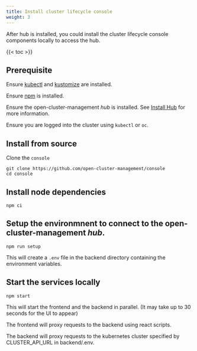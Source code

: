 ```yaml
---
title: Install cluster lifecycle console
weight: 3
---
```


After hub is installed, you could install the cluster lifecycle console components locally to access the hub.

<!-- spellchecker-disable -->

{{< toc >}}

<!-- spellchecker-enable -->

## Prerequisite

Ensure [kubectl](https://kubernetes.io/docs/tasks/tools/install-kubectl/) and [kustomize](https://kubernetes-sigs.github.io/kustomize/installation/) are installed.

Ensure [npm](https://nodejs.org/en/download/) is installed.

Ensure the open-cluster-management _hub_ is installed. See [Install Hub](install-hub.md) for more information.

Ensure you are logged into the cluster using `kubectl` or `oc`.

## Install from source
Clone the `console`

```Shell
git clone https://github.com/open-cluster-management/console
cd console
```

## Install node dependencies

```Shell
npm ci
```

## Setup the environmnent to connect to the open-cluster-management _hub_.

```Shell
npm run setup
```

This will create a `.env` file in the backend directory containing the environment variables.

## Start the services locally
```Shell
npm start
```

This will start the frontend and the backend in parallel.  (It may take up to 30 seconds for the UI to appear)

The frontend will proxy requests to the backend using react scripts.

The backend will proxy requests to the kubernetes cluster specified by CLUSTER_API_URL in backend/.env.
